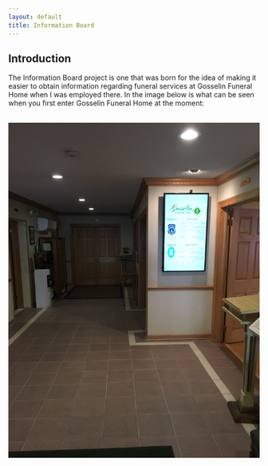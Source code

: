 ```yaml
---
layout: default
title: Information Board
---
```


## Introduction

The Information Board project is one that was born for the idea of making it
easier to obtain information regarding funeral services at Gosselin Funeral
Home when I was employed there. In the image below is what can be seen when
you first enter Gosselin Funeral Home at the moment:

<br/>
<div class="container">
<div class="row">
    <img class="img-responsive" src="./img/information_board.png">
</div>
</div>
<br/>


